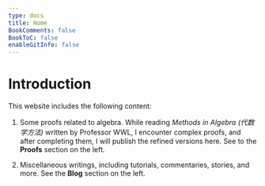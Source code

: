 ```yaml
---
type: docs
title: Home
BookComments: false
BookToC: false
enableGitInfo: false
---
```


# Introduction

<!--
此网站包含以下内容:
1. 关于范畴论的一些证明. 我在阅读代数学方法时会遇到一些复杂的证明, 在将其补充完整后我会发布在此网站中. 见左侧Proofs条目.
2. 一些杂文, 包括教程, 评论, 故事等. 见左侧Blog条目.-->

This website includes the following content:

1. Some proofs related to algebra. While reading _Methods in Algebra (代数学方法)_  written by Professor WWL, I encounter complex proofs, and after completing them, I will publish the refined versions here. See to the __Proofs__ section on the left.

2. Miscellaneous writings, including tutorials, commentaries, stories, and more. See the __Blog__ section on the left.
